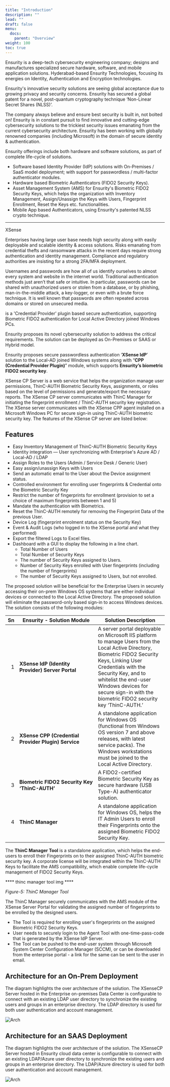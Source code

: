 ```yaml
---
title: "Introduction"
description: ""
lead: ""
draft: false
menu:
  docs:
    parent: "Overview"
weight: 100
toc: true
---
```


Ensurity is a deep-tech cybersecurity engineering company; designs and manufactures specialized secure hardware, software, and mobile application solutions. Hyderabad-based Ensurity Technologies, focusing its energies on Identity, Authentication and Encryption technologies.

Ensurity's innovative security solutions are seeing global acceptance due to growing privacy and security concerns. Ensurity has secured a global patent for a novel, post-quantum cryptography technique ‘Non-Linear Secret Shares (NLSS)’.

The company always believe and ensure best security is built in, not bolted on! Ensurity is in constant pursuit to find innovative and cutting-edge cybersecurity solutions to the trickiest security issues emanating from the current cybersecurity architecture. Ensurity has been working with globally renowned companies (including Microsoft) in the domain of secure identity & authentication.

Ensurity offerings include both hardware and software solutions, as part of complete life-cycle of solutions.

* Software based Identity Provider (IdP) solutions with On-Premises / SaaS model deployment; with support for passwordless / multi-factor authenticator modules.
* Hardware based Biometric Authenticators (FIDO2 Security Keys).
* Asset Management System (AMS) for Ensurity's Biometric FIDO2 Security Keys, which helps the organization with Inventory Management, Assign/Unassign the Keys with Users, Fingerprint Enrollment, Reset the Keys etc. functionalities.
* Mobile App based Authenticators, using Ensurity's patented NLSS crypto technique.


______

XSense 

Enterprises having large user base needs high security along with easily deployable and scalable identity & access solutions. Risks emanating from credential thefts and ransomware attacks in the recent days require strong authentication and identity management. Compliance and regulatory authorities are insisting for a strong 2FA/MFA deployment.

Usernames and passwords are how all of us identify ourselves to almost every system and website in the internet world. Traditional authentication methods just aren’t that safe or intuitive. In particular, passwords can be shared with unauthorized users or stolen from a database, or by phishing, man-in-the-middle attack, a key-logger, or even with a brute force technique. It is well known that passwords are often repeated across domains or stored on unsecured media.


is a 'Credential Provider' plugin based secure authentication, supporting Biometric FIDO2 authentication for Local Active Directory joined Windows PCs.


Ensurity proposes its novel cybersecurity solution to address the critical requirements. The solution can be deployed as On-Premises or SAAS or Hybrid model. 

Ensurity proposes secure passwordless authentication ‘**XSense IdP**’ solution to the Local-AD joined Windows systems along with “**CPP (Credential Provider Plugin)**” module, which supports **Ensurity’s biometric FIDO2 security key**.

XSense CP Server is a web service that helps the organization manage user permissions, ThinC-AUTH Biometric Security Keys, assignments, or roles based on the level of permissions and generate/export the necessary reports. The XSense CP server communicates with ThinC Manager for initiating the fingerprint enrollment / ThinC-AUTH security key registration. The XSense server communicates with the XSense CPP agent installed on a Microsoft Windows PC for secure sign-in using ThinC-AUTH biometric security key. The features of the XSense CP server are listed below:

## Features

* Easy Inventory Management of ThinC-AUTH Biometric Security Keys
* Identity integration — User synchronizing with Enterprise's Azure AD / Local-AD / LDAP
* Assign Roles to the Users (Admin / Service Desk / Generic User)
* Easy assign/unassign Keys with Users
*  Send an automatic email to the User about the Device assignment status.
*  Controlled environment for enrolling user fingerprints & Credential onto the Biometric Security Key
*  Restrict the number of fingerprints for enrollment (provision to set a choice of maximum fingerprints between 1 and 5)
*  Mandate the authentication with Biometrics.
*  Reset the ThinC-AUTH remotely for removing the Fingerprint Data of the previous User.
*  Device Log (fingerprint enrolment status on the Security Key)
*  Event & Audit Logs (who logged in to the XSense portal and what they performed)
*  Export the filtered Logs to Excel files.
*  Dashboard with a GUI to display the following in a line chart.
    *  Total Number of Users
    * Total Number of Security Keys
    * The number of Security Keys assigned to Users.
    * Number of Security Keys enrolled with User fingerprints (including the number of fingerprints)
    * The number of Security Keys assigned to Users, but not enrolled.

The proposed solution will be beneficial for the Enterprise Users in securely accessing their on-prem Windows OS systems that are either individual devices or connected to the Local Active Directory. The proposed solution will eliminate the password-only based sign-in to access Windows devices. The solution consists of the following modules:


| Sn | <span style="display: inline-block; width:225px">Ensurity - Solution Module</span> | Solution Description |
| ----: | ---- | ---- |
| 1 | **XSense IdP (Identity Provider) Server Portal** | A server portal deployable on Microsoft IIS platform to manage Users from the Local Active Directory, Biometric FIDO2 Security Keys, Linking User Credentials with the Security Key, and to whitelist the end-user Windows devices for secure sign-in with the biometric FIDO2 security key ‘ThinC-AUTH.’ |
| 2 | **XSense CPP (Credential Provider Plugin) Service** | A standalone application for Windows OS (functional from Windows OS version 7 and above releases, with latest service packs). The Windows workstations must be joined to the Local Active Directory. |
| 3 | **Biometric FIDO2 Security Key ‘ThinC-AUTH’** | A FIDO2-certified Biometric Security Key as secure hardware (USB Type-A) authenticator solution. |
| 4 | **ThinC Manager** | A standalone application for Windows OS, helps the IT Admin Users to enroll their Fingerprints onto the assigned Biometric FIDO2 Security Key. |

The **ThinC Manager Tool** is a standalone application, which helps the end-users to enroll their Fingerprints on to their assigned ThinC-AUTH biometric security key. A corporate license will be integrated within the ThinC-AUTH Keys to facilitate the AMS compatibility, which enable complete life-cycle management of FIDO2 Security Keys.

**** thinc manager tool img ****

*Figure-5: ThinC Manager Tool*

The ThinC Manager securely communicates with the AMS module of the XSense Server Portal for validating the assigned number of fingerprints to be enrolled by the designed users. 

- The Tool is required for enrolling user's fingerprints on the assigned Biometric FIDO2 Security Keys.
- User needs to securely login to the Agent Tool with one-time-pass-code that is generated by the XSense IdP Server.
- The Tool can be pushed to the end-user system through Microsoft System Center Configuration Manager (SCCM), or can be downloaded from the enterprise portal - a link for the same can be sent to the user in email.

## Architecture for an On-Prem Deployment

The diagram highlights the over architecture of the solution. The XSenseCP Server hosted in the Enterprise on-premises Data Center is configurable to connect with an existing LDAP user directory to synchronize the existing users and groups in an enterprise directory. The LDAP directory is used for both user authentication and account management.

![Arch](images/arch.png)

## Architecture for an SAAS Deployment

The diagram highlights the over architecture of the solution. The XSenseCP Server hosted in Ensurity cloud data center is configurable to connect with an existing LDAP/Azure user directory to synchronize the existing users and groups in an enterprise directory. The LDAP/Azure directory is used for both user authentication and account management.

![Arch](images/arch.png)